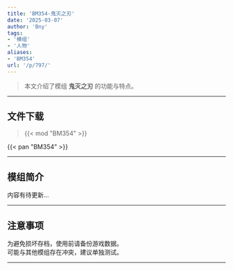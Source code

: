 ```yaml
---
title: 'BM354-鬼灭之刃'
date: '2025-03-07'
author: 'Bny'
tags:
- '模组'
- '人物'
aliases:
- 'BM354'
url: '/p/797/'
---
```


> 本文介绍了模组 **鬼灭之刃** 的功能与特点。

---

## 文件下载  

> {{< mod "BM354" >}}  

{{< pan "BM354" >}}  

---

## 模组简介

>  
内容有待更新...  

---

## 注意事项

>  
为避免损坏存档，使用前请备份游戏数据。  
可能与其他模组存在冲突，建议单独测试。  

---

